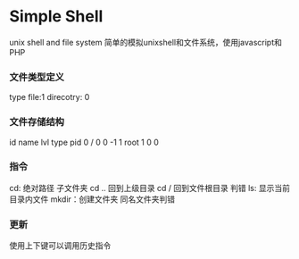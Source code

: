 Simple Shell
===============================
unix shell and file system
简单的模拟unixshell和文件系统，使用javascript和PHP
### 文件类型定义

type file:1 direcotry: 0

### 文件存储结构

id  name    lvl    type    pid
0	/		0		0		-1
1   root    1       0       0

### 指令

cd: 绝对路径
	子文件夹
	cd .. 回到上级目录
	cd /  回到文件根目录
	判错
ls: 显示当前目录内文件
mkdir：创建文件夹
		同名文件夹判错
		
### 更新
使用上下键可以调用历史指令
